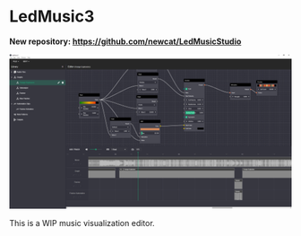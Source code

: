 # LedMusic3

**New repository: https://github.com/newcat/LedMusicStudio**

![demo](demo.png)

This is a WIP music visualization editor.
